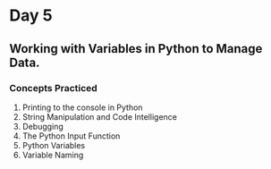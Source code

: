 # Day 5
## Working with Variables in Python to Manage Data.
### Concepts Practiced
1. Printing to the console in Python
2. String Manipulation and Code Intelligence
3. Debugging
4. The Python Input Function
5. Python Variables
6. Variable Naming
